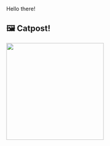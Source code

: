 Hello there!



## 🖼️ Catpost!

<sub>
    <img src="https://cdn2.thecatapi.com/images/1m9.jpg" height="256">
</sub>

